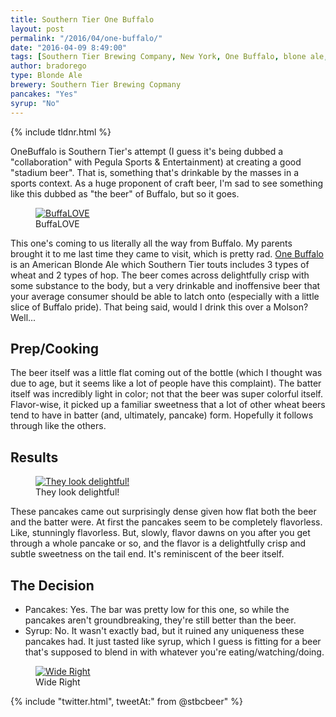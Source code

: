 ```yaml
---
title: Southern Tier One Buffalo
layout: post
permalink: "/2016/04/one-buffalo/"
date: "2016-04-09 8:49:00"
tags: [Southern Tier Brewing Company, New York, One Buffalo, blone ale, saison]
author: bradorego
type: Blonde Ale
brewery: Southern Tier Brewing Copmany
pancakes: "Yes"
syrup: "No"
---
```


{% include tldnr.html %}

OneBuffalo is Southern Tier's attempt (I guess it's being dubbed a "collaboration" with Pegula Sports &amp; Entertainment) at creating a good "stadium beer". That is, something that's drinkable by the masses in a sports context. As a huge proponent of craft beer, I'm sad to see something like this dubbed as "the beer" of Buffalo, but so it goes.

<figure class="imageWrap">
  <a href="{{ site.url }}/assets/full/onebuffalo/beer.jpg" target="_blank">
    <img src="{{ site.url }}/assets/compressed/onebuffalo/beer.jpg" alt="BuffaLOVE" />
  </a>
  <figcaption>
    BuffaLOVE
  </figcaption>
</figure>

This one's coming to us literally all the way from Buffalo. My parents brought it to me last time they came to visit, which is pretty rad. <a href="http://www.stbcbeer.com/one-buffalo-our-beer/" target="_blank">One Buffalo</a> is an American Blonde Ale which Southern Tier touts includes 3 types of wheat and 2 types of hop. The beer comes across delightfully crisp with some substance to the body, but a very drinkable and inoffensive beer that your average consumer should be able to latch onto (especially with a little slice of Buffalo pride). That being said, would I drink this over a Molson? Well...

## Prep/Cooking

<!-- <figure class="imageWrap">
  <a href="{{ site.url }}/assets/full/onebuffalo/batter.jpg" target="_blank">
    <img src="{{ site.url }}/assets/compressed/onebuffalo/batter.jpg" alt="Nothing special going on here" />
  </a>
  <figcaption>
    Nothing special going on here
  </figcaption>
</figure> -->

The beer itself was a little flat coming out of the bottle (which I thought was due to age, but it seems like a lot of people have this complaint). The batter itself was incredibly light in color; not that the beer was super colorful itself. Flavor-wise, it picked up a familiar sweetness that a lot of other wheat beers tend to have in batter (and, ultimately, pancake) form. Hopefully it follows through like the others.

## Results

<figure class="imageWrap">
  <a href="{{ site.url }}/assets/full/onebuffalo/pancakes.jpg" target="_blank">
    <img src="{{ site.url }}/assets/compressed/onebuffalo/pancakes.jpg" alt="They look delightful!" />
  </a>
  <figcaption>
    They look delightful!
  </figcaption>
</figure>

These pancakes came out surprisingly dense given how flat both the beer and the batter were. At first the pancakes seem to be completely flavorless. Like, stunningly flavorless. But, slowly, flavor dawns on you after you get through a whole pancake or so, and the flavor is a delightfully crisp and subtle sweetness on the tail end. It's reminiscent of the beer itself.

## The Decision

* Pancakes: Yes. The bar was pretty low for this one, so while the pancakes aren't groundbreaking, they're still better than the beer.
* Syrup: No. It wasn't exactly bad, but it ruined any uniqueness these pancakes had. It just tasted like syrup, which I guess is fitting for a beer that's supposed to blend in with whatever you're eating/watching/doing.

<figure class="imageWrap">
  <a href="{{ site.url }}/assets/full/onebuffalo/syrup.jpg" target="_blank">
    <img src="{{ site.url }}/assets/compressed/onebuffalo/syrup.jpg" alt="Wide Right" />
  </a>
  <figcaption>
    Wide Right
  </figcaption>
</figure>

{% include "twitter.html", tweetAt:" from @stbcbeer" %}
